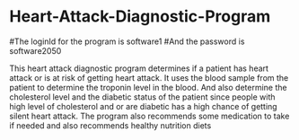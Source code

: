 # Heart-Attack-Diagnostic-Program

#The loginId for the program is software1 #And the password is software2050

This heart attack diagnostic program determines if a patient has heart attack or is at risk of getting heart attack. It uses the blood sample from the patient to determine the troponin level in the blood. And also determine the cholesterol level and the diabetic status of the patient since people with high level of cholesterol and or are diabetic has a high chance of getting silent heart attack.
The program also recommends some medication to take if needed and also recommends healthy nutrition diets
